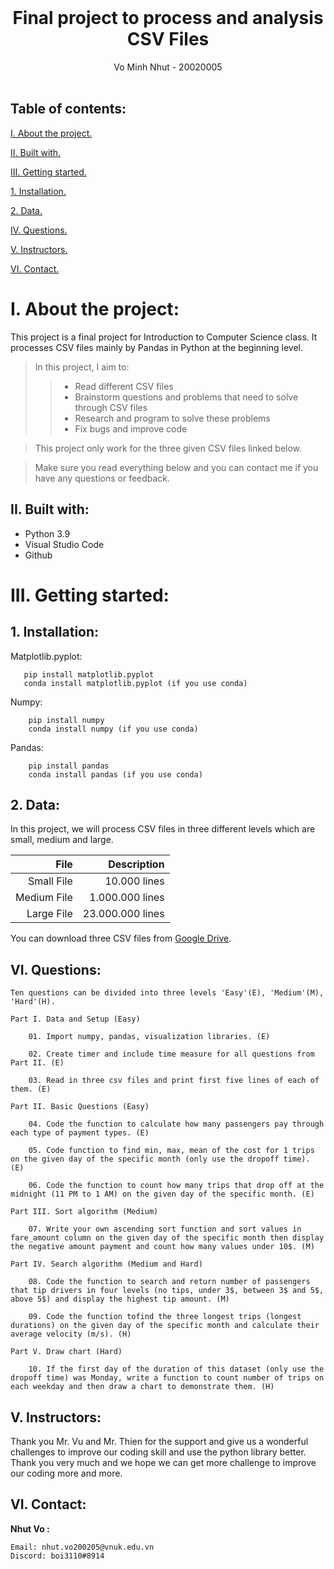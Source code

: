 <!-- PROJECT LOGO -->
<br />
<p align="center">

  <h1 align="center">Final project to process and analysis CSV Files</h1>

  <p align="center">
    Vo Minh Nhut - 20020005
    <br />
    <br />
    
  </p>
  

## **Table of contents:**
 [ I. About the project. ](#pro)
 
 [ II. Built with. ](#tech)
 
 [ III. Getting started. ](#get)

   [ 1. Installation. ](#desc) 
   
   [ 2. Data. ](#da)
   
 [ IV. Questions. ](#us) 
 
 [ V. Instructors. ](#in)
 
 [ VI. Contact. ](#con)

<a name="pro"></a>
# I. About the project:

This project is a final project for Introduction to Computer Science class. It processes CSV files mainly by Pandas in Python at the beginning level.

> In this project, I aim to:
  >> + Read different CSV files
  >> + Brainstorm questions and problems that need to solve through CSV files
  >> + Research and program to solve these problems
  >> + Fix bugs and improve code

> This project only work for the three given CSV files linked below.

> Make sure you read everything below and you can contact me if you have any questions or feedback.

<a name="tech"></a>
## II. Built with: 


-  Python 3.9
-  Visual Studio Code
-  Github

<a name="get"></a>
# III. Getting started:

<a name="desc"></a>
## 1. Installation:

Matplotlib.pyplot:
   
       pip install matplotlib.pyplot
       conda install matplotlib.pyplot (if you use conda)
       
Numpy:
 
        pip install numpy
        conda install numpy (if you use conda)
        
Pandas:
        
        pip install pandas
        conda install pandas (if you use conda)
        
        
<a name="da"></a>
## 2. Data:

In this project, we will process CSV files in three different levels which are small, medium and large.

| File | Description |
| ------:| -----------:|
| Small File  |  10.000 lines|
| Medium File |  1.000.000 lines |
| Large File  |  23.000.000 lines |

You can download three CSV files from [Google Drive](https://drive.google.com/drive/folders/1ahXRcYFtZsIjejRV7jhZSPIIYvZuTpMY?usp=sharing).

<a name="us"></a>

## VI. Questions:
```
Ten questions can be divided into three levels 'Easy'(E), 'Medium'(M), 'Hard'(H).

Part I. Data and Setup (Easy)

    01. Import numpy, pandas, visualization libraries. (E)

    02. Create timer and include time measure for all questions from Part II. (E)

    03. Read in three csv files and print first five lines of each of them. (E)

Part II. Basic Questions (Easy)

    04. Code the function to calculate how many passengers pay through each type of payment types. (E)

    05. Code function to find min, max, mean of the cost for 1 trips on the given day of the specific month (only use the dropoff time). (E)

    06. Code the function to count how many trips that drop off at the midnight (11 PM to 1 AM) on the given day of the specific month. (E)

Part III. Sort algorithm (Medium)

    07. Write your own ascending sort function and sort values in fare_amount column on the given day of the specific month then display the negative amount payment and count how many values under 10$. (M)

Part IV. Search algorithm (Medium and Hard)

    08. Code the function to search and return number of passengers that tip drivers in four levels (no tips, under 3$, between 3$ and 5$, above 5$) and display the highest tip amount. (M)

    09. Code the function tofind the three longest trips (longest durations) on the given day of the specific month and calculate their average velocity (m/s). (H)

Part V. Draw chart (Hard)

    10. If the first day of the duration of this dataset (only use the dropoff time) was Monday, write a function to count number of trips on each weekday and then draw a chart to demonstrate them. (H)

```



<a name="in"></a>
## V. Instructors:

Thank you Mr. Vu and Mr. Thien for the support and give us a wonderful challenges to improve our coding skill and use the python library better. Thank you very much and we hope we can get more challenge to improve our coding more and more.

<a name="con"></a>
## VI. Contact:
 **Nhut Vo :**
```
Email: nhut.vo200205@vnuk.edu.vn
Discord: boi3110#8914
```













